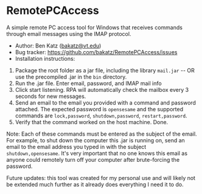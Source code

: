 RemotePCAccess
================
A simple remote PC access tool for Windows that receives commands through email messages using the IMAP protocol.

* Author: Ben Katz (<bakatz@vt.edu>)
* Bug tracker: <https://github.com/bakatz/RemotePCAccess/issues>
* Installation instructions:

1. Package the root folder as a jar file, including the library `mail.jar` -- OR use the precompiled .jar in the `bin` directory.
1. Run the .jar file. Enter email, password, and IMAP mail info
1. Click start listening. RPA will automatically check the mailbox every 3 seconds for new messages.
1. Send an email to the email you provided with a command and password attached. The expected password is `opensesame` and the supported commands are `lock,password`, `shutdown,password`, `restart,password`.
1. Verify that the command worked on the host machine. Done.

Note: Each of these commands must be entered as the subject of the email. For example, to shut down the computer this .jar is running on, send an email to the email address you typed in with the subject `shutdown,opensesame`. It's very important that no one knows this email as anyone could remotely turn off your computer after brute-forcing the password.

Future updates: this tool was created for my personal use and will likely not be extended much further as it already does everything I need it to do.
